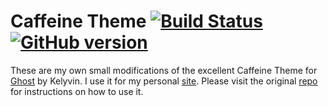  # Caffeine Theme [![Build Status](https://travis-ci.org/ayousif00/caffeine-theme.svg?branch=master)](https://travis-ci.org/ayousif00/caffeine-theme) [![GitHub version](https://badge.fury.io/gh/ayousif00%2Fcaffeine-theme.svg)](https://github.com/ayousif00/caffeine-theme/releases)


These are my own small modifications of the excellent Caffeine Theme for [Ghost](https://ghost.org) by Kelyvin. I use it for my personal [site](https://www.abdulous.com). Please visit the original [repo](https://github.com/kelyvin/caffeine-theme) for instructions on how to use it.